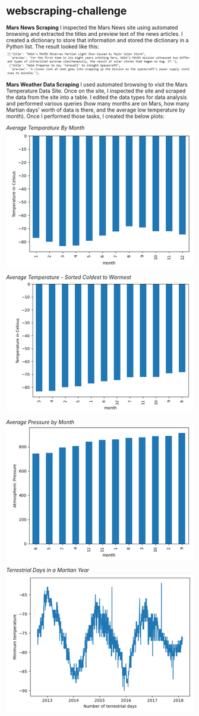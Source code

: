 # webscraping-challenge

**Mars News Scraping**
I inspected the Mars News site using automated browsing and extracted the titles and preview text of the news articles. I created a dictionary to store that information and stored the dictionary in a Python list. The result looked like this:
![list of dictionaries](https://github.com/mgtaylor119/webscraping-challenge/blob/main/images/list%20of%20dictionaries.png?raw=true)

**Mars Weather Data Scraping**
I used automated browsing to visit the Mars Temperature Data Site. Once on the site, I inspected the site and scraped the data from the site into a table. I edited the data types for data analysis and performed various queries (how many months are on Mars, how many Martian days' worth of data is there, and the average low temperature by month). Once I performed those tasks, I created the below plots:

  *Average Temparature By Month*
  ![average temp on Mars](https://github.com/mgtaylor119/webscraping-challenge/blob/main/images/avg_temp.png?raw=true)

  *Average Temperature - Sorted Coldest to Warmest*
  ![average temperature sorted](https://github.com/mgtaylor119/webscraping-challenge/blob/main/images/temp_sorted.png?raw=true)

  *Average Pressure by Month*
  ![average pressure](https://github.com/mgtaylor119/webscraping-challenge/blob/main/images/avg_pressure.png?raw=true)

  *Terrestrial Days in a Martian Year*
  ![terrestrial days](https://github.com/mgtaylor119/webscraping-challenge/blob/main/images/terrestrial_days.png?raw=true)

